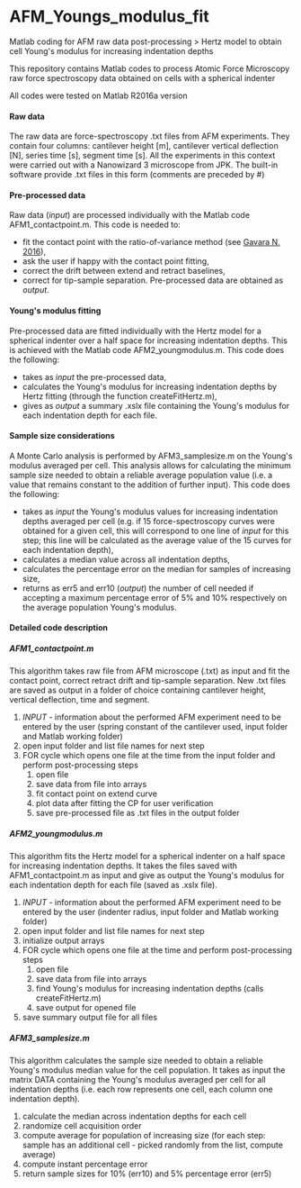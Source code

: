 # AFM_Youngs_modulus_fit
Matlab coding for AFM raw data post-processing > Hertz model to obtain cell Young's modulus for increasing indentation depths

This repository contains Matlab codes to process Atomic Force Microscopy raw force spectroscopy data obtained on cells with a spherical indenter

All codes were tested on Matlab R2016a version

#### Raw data
The raw data are force-spectroscopy .txt files from AFM experiments. They contain four columns: cantilever height [m], cantilever vertical deflection [N], series time [s], segment time [s].
All the experiments in this context were carried out with a Nanowizard 3 microscope from JPK. The built-in software provide .txt files in this form (comments are preceded by #)

#### Pre-processed data
Raw data (_input_) are processed individually with the Matlab code AFM1_contactpoint.m.
This code is needed to:
* fit the contact point with the ratio-of-variance method (see [Gavara N. 2016](https://www.nature.com/articles/srep21267)),
* ask the user if happy with the contact point fitting,
* correct the drift between extend and retract baselines,
* correct for tip-sample separation.
Pre-processed data are obtained as _output_.

#### Young's modulus fitting
Pre-processed data are fitted individually with the Hertz model for a spherical indenter over a half space for increasing indentation depths.
This is achieved with the Matlab code AFM2_youngmodulus.m.
This code does the following:
* takes as _input_ the pre-processed data,
* calculates the Young's modulus for increasing indentation depths by Hertz fitting (through the function createFitHertz.m),
* gives as _output_ a summary .xslx file containing the Young's modulus for each indentation depth for each file.

#### Sample size considerations
A Monte Carlo analysis is performed by AFM3_samplesize.m on the Young's modulus averaged per cell.
This analysis allows for calculating the minimum sample size needed to obtain a reliable average population value (i.e. a value that remains constant to the addition of further input).
This code does the following:
* takes as _input_ the Young's modulus values for increasing indentation depths averaged per cell (e.g. if 15 force-spectroscopy curves were obtained for a given cell, this will correspond to one line of _input_ for this step; this line will be calculated as the average value of the 15 curves for each indentation depth),
* calculates a median value across all indentation depths,
* calculates the percentage error on the median for samples of increasing size,
* returns as err5 and err10 (_output_) the number of cell needed if accepting a maximum percentage error of 5% and 10% respectively on the average population Young's modulus.

#### Detailed code description
##### AFM1_contactpoint.m
This algorithm takes raw file from AFM microscope (.txt) as input and fit the contact point, correct retract drift and tip-sample separation.
New .txt files are saved as output in a folder of choice containing cantilever height, vertical deflection, time and segment.

1. _INPUT_ - information about the performed AFM experiment need to be entered by the user (spring constant of the cantilever used, input folder and Matlab working folder)
2. open input folder and list file names for next step
3. FOR cycle which opens one file at the time from the input folder and perform post-processing steps
    1. open file
    2. save data from file into arrays
    3. fit contact point on extend curve
    4. plot data after fitting the CP for user verification
    5. save pre-processed file as .txt files in the output folder

##### AFM2_youngmodulus.m
This algorithm fits the Hertz model for a spherical indenter on a half space for increasing indentation depths.
It takes the files saved with AFM1_contactpoint.m as input and give as output the Young's modulus for each indentation depth for each file (saved as .xslx file).

1. _INPUT_ - information about the performed AFM experiment need to be entered by the user (indenter radius, input folder and Matlab working folder)
2. open input folder and list file names for next step
3. initialize output arrays
4. FOR cycle which opens one file at the time and perform post-processing steps
    1. open file
    2. save data from file into arrays
    3. find Young's modulus for increasing indentation depths (calls createFitHertz.m)
    4. save output for opened file
5. save summary output file for all files

##### AFM3_samplesize.m
This algorithm calculates the sample size needed to obtain a reliable Young's modulus median value for the cell population.
It takes as input the matrix DATA containing the Young's modulus averaged per cell for all indentation depths (i.e. each row represents one cell, each column one indentation depth).

1. calculate the median across indentation depths for each cell
2. randomize cell acquisition order
3. compute average for population of increasing size (for each step: sample has an additional cell - picked randomly from the list, compute average)
4. compute instant percentage error
5. return sample sizes for 10% (err10) and 5% percentage error (err5)
